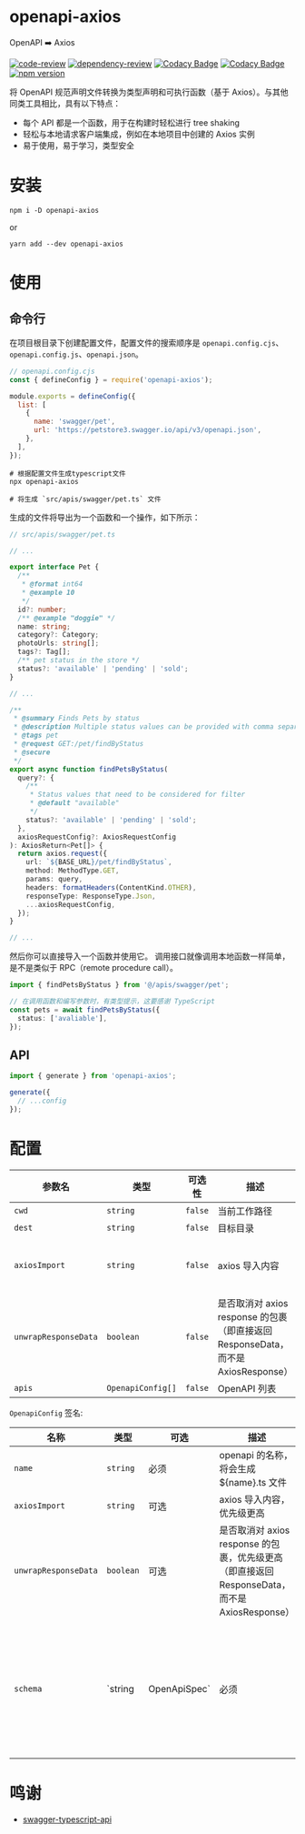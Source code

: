 # openapi-axios

OpenAPI ➡️ Axios

[![code-review](https://github.com/FrontEndDev-org/openapi-axios/actions/workflows/code-review.yml/badge.svg)](https://github.com/FrontEndDev-org/openapi-axios/actions/workflows/code-review.yml)
[![dependency-review](https://github.com/FrontEndDev-org/openapi-axios/actions/workflows/dependency-review.yml/badge.svg)](https://github.com/FrontEndDev-org/openapi-axios/actions/workflows/dependency-review.yml)
[![Codacy Badge](https://app.codacy.com/project/badge/Grade/4fa1acaeb717469caddfe21a84c50bb2)](https://app.codacy.com/gh/FrontEndDev-org/openapi-axios/dashboard?utm_source=gh&utm_medium=referral&utm_content=&utm_campaign=Badge_grade)
[![Codacy Badge](https://app.codacy.com/project/badge/Coverage/4fa1acaeb717469caddfe21a84c50bb2)](https://app.codacy.com/gh/FrontEndDev-org/openapi-axios/dashboard?utm_source=gh&utm_medium=referral&utm_content=&utm_campaign=Badge_coverage)
[![npm version](https://badge.fury.io/js/openapi-axios.svg)](https://npmjs.com/package/openapi-axios)


将 OpenAPI 规范声明文件转换为类型声明和可执行函数（基于 Axios）。与其他同类工具相比，具有以下特点：

- 每个 API 都是一个函数，用于在构建时轻松进行 tree shaking
- 轻松与本地请求客户端集成，例如在本地项目中创建的 Axios 实例
- 易于使用，易于学习，类型安全

# 安装

```shell
npm i -D openapi-axios
```

or

```shell
yarn add --dev openapi-axios
```

# 使用

## 命令行

在项目根目录下创建配置文件，配置文件的搜索顺序是 `openapi.config.cjs`、`openapi.config.js`、`openapi.json`。

```js
// openapi.config.cjs
const { defineConfig } = require('openapi-axios');

module.exports = defineConfig({
  list: [
    {
      name: 'swagger/pet',
      url: 'https://petstore3.swagger.io/api/v3/openapi.json',
    },
  ],
});
```

```shell
# 根据配置文件生成typescript文件
npx openapi-axios

# 将生成 `src/apis/swagger/pet.ts` 文件
```

生成的文件将导出为一个函数和一个操作，如下所示：

```ts
// src/apis/swagger/pet.ts

// ...

export interface Pet {
  /**
   * @format int64
   * @example 10
   */
  id?: number;
  /** @example "doggie" */
  name: string;
  category?: Category;
  photoUrls: string[];
  tags?: Tag[];
  /** pet status in the store */
  status?: 'available' | 'pending' | 'sold';
}

// ...

/**
 * @summary Finds Pets by status
 * @description Multiple status values can be provided with comma separated strings
 * @tags pet
 * @request GET:/pet/findByStatus
 * @secure
 */
export async function findPetsByStatus(
  query?: {
    /**
     * Status values that need to be considered for filter
     * @default "available"
     */
    status?: 'available' | 'pending' | 'sold';
  },
  axiosRequestConfig?: AxiosRequestConfig
): AxiosReturn<Pet[]> {
  return axios.request({
    url: `${BASE_URL}/pet/findByStatus`,
    method: MethodType.GET,
    params: query,
    headers: formatHeaders(ContentKind.OTHER),
    responseType: ResponseType.Json,
    ...axiosRequestConfig,
  });
}

// ...
```

然后你可以直接导入一个函数并使用它。 调用接口就像调用本地函数一样简单，是不是类似于 RPC（remote procedure call）。

```ts
import { findPetsByStatus } from '@/apis/swagger/pet';

// 在调用函数和编写参数时，有类型提示，这要感谢 TypeScript
const pets = await findPetsByStatus({
  status: ['avaliable'],
});
```

## API

```ts
import { generate } from 'openapi-axios';

generate({
  // ...config
});
```

# 配置

| 参数名                  | 类型                | 可选性     | 描述                                                             | 默认值                         |
|----------------------|-------------------|---------|----------------------------------------------------------------|-----------------------------|
| `cwd`                | `string`          | `false` | 当前工作路径                                                         | `process.cwd()`             |
| `dest`               | `string`          | `false` | 目标目录                                                           | `src/apis`                  |
| `axiosImport`        | `string`          | `false` | axios 导入内容                                                     | 默认从官方 Axios 导入，可以使用自己实现的客户端 |
| `unwrapResponseData` | `boolean`         | `false` | 是否取消对 axios response 的包裹（即直接返回 ResponseData，而不是 AxiosResponse） | `false`                     |
| `apis`               | `OpenapiConfig[]` | `false` | OpenAPI 列表                                                     | `[]`                        |

`OpenapiConfig` 签名:

| 名称                   | 类型        | 可选           | 描述                                                                   | 默认值                                          |
|----------------------|-----------|--------------|----------------------------------------------------------------------|----------------------------------------------|
| `name`               | `string`  | 必须           | openapi 的名称，将会生成 ${name}.ts 文件                                       | `undefined`                                  |
| `axiosImport`        | `string`  | 可选           | axios 导入内容，优先级更高                                                     | 无                                            |
| `unwrapResponseData` | `boolean` | 可选           | 是否取消对 axios response 的包裹，优先级更高（即直接返回 ResponseData，而不是 AxiosResponse） | `false`                                      |
| `schema`             | `string   | OpenApiSpec` | 必须                                                                   | openapi 的 schema，可以是一个链接地址，也可以是本地路径，也可以是一个对象 | `undefined` |

# 鸣谢

- [swagger-typescript-api](https://www.npmjs.com/package/swagger-typescript-api)
